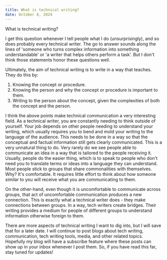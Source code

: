```yaml
---
title: What is technical writing?
date: October 8, 2024
---
```

What is technical writing?

I get this question whenever I tell people what I do (unsurprisingly), and so does probably every technical writer. The go to answer sounds along the lines of 'someone who turns complex information into something understandable' or 'a writer that helps others perform a task'. But I don't think those statements honor these questions well.

Ultimately, the aim of technical writing is to write in a way that teaches. They do this by:
1. Knowing the concept or procedure.
2. Knowing the person and why the concept or procedure is important to them.
3. Writing to the person about the concept, given the complexities of both the concept and the person.

I think the above points make technical communication a very interesting field. As a technical writer, you are constantly needing to think outside of yourself. Your job depends on other people needing to understand your writing, which usually requires you to bend and mold your writing to the language of the audience. This needs to be done in a way so that the conceptual and factual information still gets clearly communicated. This is a very unnatural thing to do. Very rarely do we see people able to communicate an idea in a way that is tailored to the people receiving it. Usually, people do the easier thing, which is to speak to people who don't need you to translate terms or ideas into a language they can understand. Most people stick to groups that share commonalities with themselves. Why? It's comfortable. It requires little effort to think about how someone similar to you will receive what you are communicating to them.

On the other-hand, even though it is uncomfortable to communicate across groups, that act of uncomfortable communication produces a new connection. This is exactly what a technical writer does - they make connections between groups. In a way, tech writers create bridges. Their writing provides a medium for people of different groups to understand information otherwise foreign to them.

There are more aspects of technical writing I want to dig into, but I will save that for a later date. I will continue to post blogs about tech writing, communication, tech writing tools, media, and other related topics. Hopefully my blog will have a subscribe feature where these posts can show up in your inbox whenever I post them. So, if you have read this far, stay tuned for updates!




